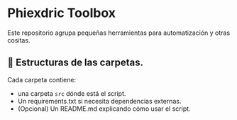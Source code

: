 # Phiexdric Toolbox
Este repositorio agrupa pequeñas herramientas para automatización y otras cositas.

## 📂 Estructuras de las carpetas.
Cada carpeta contiene:
- una carpeta `src` dónde está el script.
- Un requirements.txt si necesita dependencias externas.
- (Opcional) Un README.md explicando cómo usar el script.